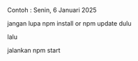 Contoh : Senin, 6 Januari 2025

jangan lupa npm install or npm update dulu

lalu

jalankan npm start
